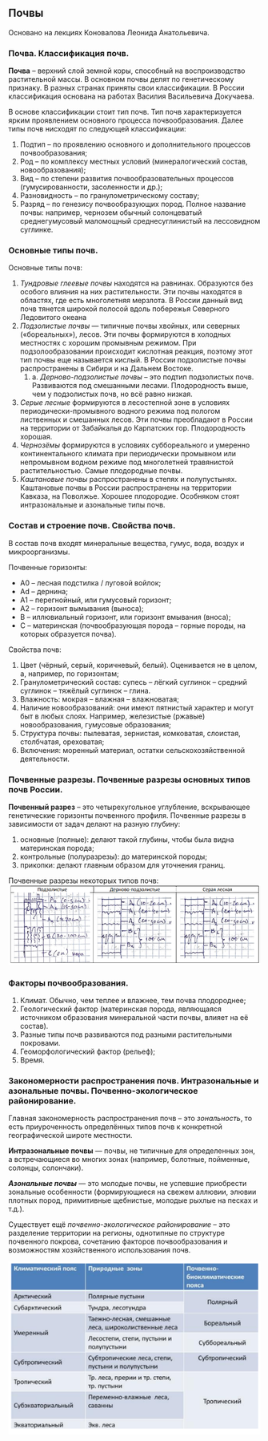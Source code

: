 ## Почвы

Основано на лекциях Коновалова Леонида Анатольевича.

### Почва. Классификация почв.

**Почва** – верхний слой земной коры, способный на воспроизводство растительной массы. В основном почвы делят по генетическому признаку. В разных странах приняты свои классификации. В России классификация основана на работах Василия Васильевича Докучаева.

В основе классификации стоит тип почв. Тип почв характеризуется ярким проявлением основного процесса почвообразования. Далее типы почв нисходят по следующей классификации:
1. Подтип – по проявлению основного и дополнительного процессов почвообразования;
2. Род – по комплексу местных условий (минералогический состав, новообразования);
3. Вид – по степени развития почвообразовательных процессов (гумусированности, засоленности и др.);
4. Разновидность – по гранулометрическому составу;
5. Разряд – по генезису почвообразующих пород. Полное название почвы: например, чернозем обычный солонцеватый среднегумусовый маломощный среднесуглинистый на лессовидном суглинке.

### Основные типы почв.

Основные типы почв:
1. *Тундровые глеевые почвы* находятся на равнинах. Образуются без особого влияния на них растительности. Эти почвы находятся в областях, где есть многолетняя мерзлота. В России данный вид почв тянется широкой полосой вдоль побережья Северного Ледовитого океана
2. *Подзолистые почвы* — типичные почвы хвойных, или северных («бореальных»), лесов. Эти почвы формируются в холодных местностях с хорошим промывным режимом. При подзолообразовании происходит кислотная реакция, поэтому этот тип почвы еще называется кислый. В России подзолистые почвы распространены в Сибири и на Дальнем Востоке.
	1. a. *Дерново-подзолистые почвы* – это подтип подзолистых почв. Развиваются под смешанными лесами. Плодородность выше, чем у подзолистых почв, но всё равно низкая.
3. *Серые лесные* формируются в лесостепной зоне в условиях периодически-промывного водного режима под пологом лиственных и смешанных лесов. Эти почвы преобладают в России на территории от Забайкалья до Карпатских гор. Плодородность хорошая.
4. *Чернозёмы* формируются в условиях суббореального и умеренно континентального климата при периодически промывном или непромывном водном режиме под многолетней травянистой растительностью. Самые плодородные почвы.
5. *Каштановые почвы* распространены в степях и полупустынях. Каштановые почвы в России распространены на территории Кавказа, на Поволжье. Хорошее плодородие. Особняком стоят интразональные и азональные типы почв.

### Состав и строение почв. Свойства почв.

В состав почв входят минеральные вещества, гумус, вода, воздух и микроорганизмы. 

Почвенные горизонты:
- А0 – лесная подстилка / луговой войлок;
- Аd – дернина;
- A1 – перегнойный, или гумусовый горизонт;
- A2 – горизонт вымывания (выноса);
- B – иллювиальный горизонт, или горизонт вмывания (вноса);
- C – материнская (почвообразующая порода – горные породы, на которых образуется почва).

Свойства почв:
1. Цвет (чёрный, серый, коричневый, белый). Оценивается не в целом, а, например, по горизонтам;
2. Гранулометрический состав: супесь – лёгкий суглинок – средний суглинок – тяжёлый суглинок – глина.
3. Влажность: мокрая – влажная – влажноватая;
4. Наличие новообразований: они имеют пятнистый характер и могут быт в любых слоях. Например, железистые (ржавые) новообразования, гумусовые образования;
5. Структура почвы: пылеватая, зернистая, комковатая, слоистая, столбчатая, ореховатая;
6. Включения: моренный материал, остатки сельскохозяйственной деятельности.

### Почвенные разрезы. Почвенные разрезы основных типов почв России.

**Почвенный разрез** – это четырехугольное углубление, вскрывающее генетические горизонты почвенного профиля. Почвенные разрезы в зависимости от задач делают на разную глубину:
1. основные (полные): делают такой глубины, чтобы была видна материнская порода;
2. контрольные (полуразрезы): до материнской породы;
3. прикопки: делают главным образом для уточнения границ.

Почвенные разрезы некоторых типов почв:
![](media/nr-0-razrez-60.png)

### Факторы почвообразования.

1. Климат. Обычно, чем теплее и влажнее, тем почва плодороднее;
2. Геологический фактор (материнская порода, являющаяся источником образования минеральной части почвы, влияет на её состав).
3. Разные типы почв развиваются под разными растительными покровами.
4. Геоморфологический фактор (рельеф);
6. Время.

### Закономерности распространения почв. Интразональные и азональные почвы. Почвенно-экологическое районирование.

Главная закономерность распространения почв – это *зональность*, то есть приуроченность определённых типов почв к конкретной географической широте местности.

**Интразональные почвы** — почвы, не типичные для определенных зон, а встречающиеся во многих зонах (например, болотные, пойменные, солонцы, солончаки).

***Азональные почвы*** — это молодые почвы, не успевшие приобрести зональные особенности (формирующиеся на свежем аллювии, элювии плотных пород, примитивные щебнистые, молодые рыхлые на песках и т.д.).

Существует ещё *почвенно-экологическое районирование* – это разделение территории на регионы, однотипные по структуре почвенного покрова, сочетанию факторов почвообразования и возможностям хозяйственного использования почв.

![](media/nr-0-pocheco-60.png)